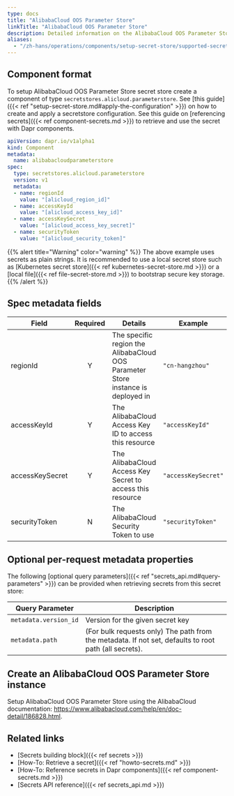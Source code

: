 ```yaml
---
type: docs
title: "AlibabaCloud OOS Parameter Store"
linkTitle: "AlibabaCloud OOS Parameter Store"
description: Detailed information on the AlibabaCloud OOS Parameter Store - secret store component
aliases:
  - "/zh-hans/operations/components/setup-secret-store/supported-secret-stores/alibabacloud-oos-parameter-store/"
---
```


## Component format

To setup AlibabaCloud OOS Parameter Store secret store create a component of type `secretstores.alicloud.parameterstore`. See [this guide]({{< ref "setup-secret-store.md#apply-the-configuration" >}}) on how to create and apply a secretstore configuration. See this guide on [referencing secrets]({{< ref component-secrets.md >}}) to retrieve and use the secret with Dapr components.

```yaml
apiVersion: dapr.io/v1alpha1
kind: Component
metadata:
  name: alibabacloudparameterstore
spec:
  type: secretstores.alicloud.parameterstore
  version: v1
  metadata:
  - name: regionId
    value: "[alicloud_region_id]"
  - name: accessKeyId 
    value: "[alicloud_access_key_id]"
  - name: accessKeySecret
    value: "[alicloud_access_key_secret]"
  - name: securityToken
    value: "[alicloud_security_token]"
```

{{% alert title="Warning" color="warning" %}}
The above example uses secrets as plain strings. It is recommended to use a local secret store such as [Kubernetes secret store]({{< ref kubernetes-secret-store.md >}}) or a [local file]({{< ref file-secret-store.md >}}) to bootstrap secure key storage.
{{% /alert %}}

## Spec metadata fields

| Field              | Required | Details                                                                 | Example             |
|--------------------|:--------:|-------------------------------------------------------------------------|---------------------|
| regionId           | Y        | The specific region the AlibabaCloud OOS Parameter Store instance is deployed in | `"cn-hangzhou"`     |
| accessKeyId        | Y        | The AlibabaCloud Access Key ID to access this resource                  | `"accessKeyId"`      |
| accessKeySecret    | Y        | The AlibabaCloud Access Key Secret to access this resource              | `"accessKeySecret"`  |
| securityToken      | N        | The AlibabaCloud Security Token to use                                  | `"securityToken"`    |

## Optional per-request metadata properties

The following [optional query parameters]({{< ref "secrets_api.md#query-parameters" >}}) can be provided when retrieving secrets from this secret store:

Query Parameter | Description
--------- | -----------
`metadata.version_id` | Version for the given secret key
`metadata.path` | (For bulk requests only) The path from the metadata. If not set, defaults to root path (all secrets).

## Create an AlibabaCloud OOS Parameter Store instance

Setup AlibabaCloud OOS Parameter Store using the AlibabaCloud documentation: https://www.alibabacloud.com/help/en/doc-detail/186828.html.

## Related links

- [Secrets building block]({{< ref secrets >}})
- [How-To: Retrieve a secret]({{< ref "howto-secrets.md" >}})
- [How-To: Reference secrets in Dapr components]({{< ref component-secrets.md >}})
- [Secrets API reference]({{< ref secrets_api.md >}})
